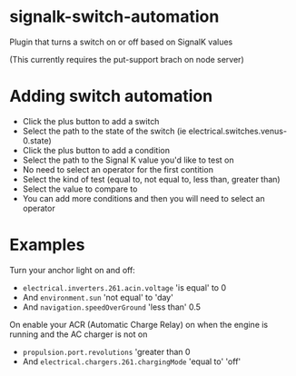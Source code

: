 # signalk-switch-automation

Plugin that turns a switch on or off based on SignalK values

(This currently requires the put-support brach on node server)


Adding switch automation
========================

* Click the plus button to add a switch
* Select the path to the state of the switch (ie electrical.switches.venus-0.state)
* Click the plus button to add a condition
* Select the path to the Signal K value you'd like to test on
* No need to select an operator for the first contition
* Select the kind of test (equal to, not equal to, less than, greater than)
* Select the value to compare to 
* You can add more conditions and then you will need to select an operator

Examples
========

Turn your anchor light on and off:
  * `electrical.inverters.261.acin.voltage` 'is equal' to 0
  * And `environment.sun` 'not equal' to 'day'
  * And `navigation.speedOverGround` 'less than' 0.5
  
On enable your ACR (Automatic Charge Relay) on when the engine is running and the AC charger is not on
  * `propulsion.port.revolutions` 'greater than 0
  * And `electrical.chargers.261.chargingMode` 'equal to' 'off'
